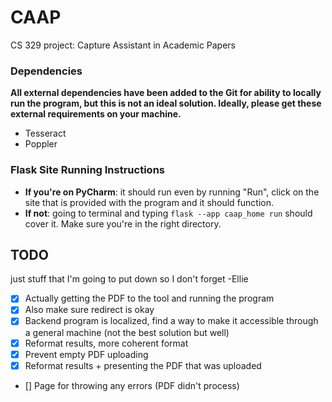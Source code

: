 # CAAP
CS 329 project: Capture Assistant in Academic Papers

### Dependencies
**All external dependencies have been added to the Git for ability to locally run the program, but this is not an ideal solution. Ideally, please get these external requirements on your machine.**
- Tesseract
- Poppler


### Flask Site Running Instructions
- **If you're on PyCharm**: it should run even by running "Run", click on the site that is provided with the program and it should function.
- **If not**: going to terminal and typing `flask --app caap_home run` should cover it. Make sure you're in the right directory.


## TODO
just stuff that I'm going to put down so I don't forget -Ellie

- [x] Actually getting the PDF to the tool and running the program
- [x] Also make sure redirect is okay
- [x] Backend program is localized, find a way to make it accessible through a general machine (not the best solution but well)
- [x] Reformat results, more coherent format
- [x] Prevent empty PDF uploading
- [x] Reformat results + presenting the PDF that was uploaded
- [] Page for throwing any errors (PDF didn't process)
